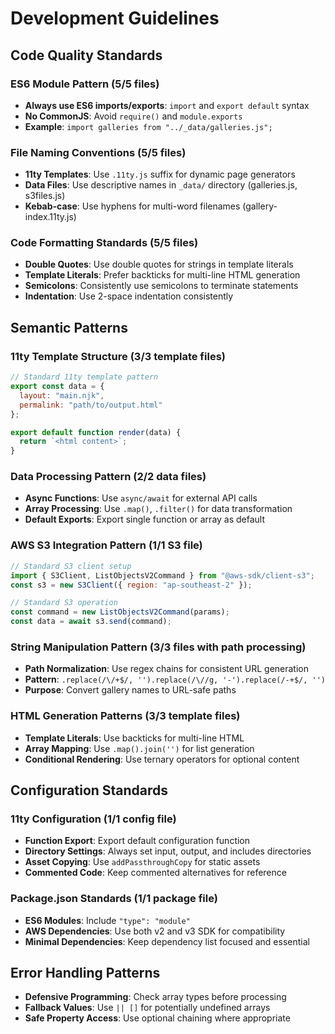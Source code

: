 # Development Guidelines

## Code Quality Standards

### ES6 Module Pattern (5/5 files)
- **Always use ES6 imports/exports**: `import` and `export default` syntax
- **No CommonJS**: Avoid `require()` and `module.exports`
- **Example**: `import galleries from "../_data/galleries.js";`

### File Naming Conventions (5/5 files)
- **11ty Templates**: Use `.11ty.js` suffix for dynamic page generators
- **Data Files**: Use descriptive names in `_data/` directory (galleries.js, s3files.js)
- **Kebab-case**: Use hyphens for multi-word filenames (gallery-index.11ty.js)

### Code Formatting Standards (5/5 files)
- **Double Quotes**: Use double quotes for strings in template literals
- **Template Literals**: Prefer backticks for multi-line HTML generation
- **Semicolons**: Consistently use semicolons to terminate statements
- **Indentation**: Use 2-space indentation consistently

## Semantic Patterns

### 11ty Template Structure (3/3 template files)
```javascript
// Standard 11ty template pattern
export const data = {
  layout: "main.njk",
  permalink: "path/to/output.html"
};

export default function render(data) {
  return `<html content>`;
}
```

### Data Processing Pattern (2/2 data files)
- **Async Functions**: Use `async/await` for external API calls
- **Array Processing**: Use `.map()`, `.filter()` for data transformation
- **Default Exports**: Export single function or array as default

### AWS S3 Integration Pattern (1/1 S3 file)
```javascript
// Standard S3 client setup
import { S3Client, ListObjectsV2Command } from "@aws-sdk/client-s3";
const s3 = new S3Client({ region: "ap-southeast-2" });

// Standard S3 operation
const command = new ListObjectsV2Command(params);
const data = await s3.send(command);
```

### String Manipulation Pattern (3/3 files with path processing)
- **Path Normalization**: Use regex chains for consistent URL generation
- **Pattern**: `.replace(/\/+$/, '').replace(/\//g, '-').replace(/-+$/, '')`
- **Purpose**: Convert gallery names to URL-safe paths

### HTML Generation Patterns (3/3 template files)
- **Template Literals**: Use backticks for multi-line HTML
- **Array Mapping**: Use `.map().join('')` for list generation
- **Conditional Rendering**: Use ternary operators for optional content

## Configuration Standards

### 11ty Configuration (1/1 config file)
- **Function Export**: Export default configuration function
- **Directory Settings**: Always set input, output, and includes directories
- **Asset Copying**: Use `addPassthroughCopy` for static assets
- **Commented Code**: Keep commented alternatives for reference

### Package.json Standards (1/1 package file)
- **ES6 Modules**: Include `"type": "module"`
- **AWS Dependencies**: Use both v2 and v3 SDK for compatibility
- **Minimal Dependencies**: Keep dependency list focused and essential

## Error Handling Patterns
- **Defensive Programming**: Check array types before processing
- **Fallback Values**: Use `|| []` for potentially undefined arrays
- **Safe Property Access**: Use optional chaining where appropriate